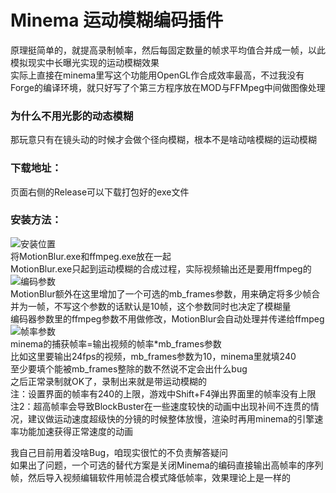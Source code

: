 # Minema 运动模糊编码插件

原理挺简单的，就提高录制帧率，然后每固定数量的帧求平均值合并成一帧，以此模拟现实中长曝光实现的运动模糊效果  
实际上直接在minema里写这个功能用OpenGL作合成效率最高，不过我没有Forge的编译环境，就只好写了个第三方程序放在MOD与FFMpeg中间做图像处理  

### 为什么不用光影的动态模糊
那玩意只有在镜头动的时候才会做个径向模糊，根本不是啥动啥模糊的运动模糊

### 下载地址：
页面右侧的Release可以下载打包好的exe文件  

### 安装方法：  
![安装位置](https://user-images.githubusercontent.com/20377926/97544518-b0015200-1a04-11eb-9f21-56b82f5d4ae9.png)  
将MotionBlur.exe和ffmpeg.exe放在一起  
MotionBlur.exe只起到运动模糊的合成过程，实际视频输出还是要用ffmpeg的  
![编码参数](https://user-images.githubusercontent.com/20377926/97544523-b1cb1580-1a04-11eb-8ab2-f0fb49e126d4.png)  
MotionBlur额外在这里增加了一个可选的mb_frames参数，用来确定将多少帧合并为一帧，不写这个参数的话默认是10帧，这个参数同时也决定了模糊量  
编码器参数里的ffmpeg参数不用做修改，MotionBlur会自动处理并传递给ffmpeg  
![帧率参数](https://user-images.githubusercontent.com/20377926/97544526-b394d900-1a04-11eb-9eab-6c4a4a163925.png)  
minema的捕获帧率=输出视频的帧率*mb_frames参数  
比如这里要输出24fps的视频，mb_frames参数为10，minema里就填240  
至少要填个能被mb_frames整除的数不然说不定会出什么bug  
之后正常录制就OK了，录制出来就是带运动模糊的  
注：设置界面的帧率有240的上限，游戏中Shift+F4弹出界面里的帧率没有上限  
注2：超高帧率会导致BlockBuster在一些速度较快的动画中出现补间不连贯的情况，建议做运动速度超级快的分镜的时候整体放慢，渲染时再用minema的引擎速率功能加速获得正常速度的动画  

我自己目前用着没啥Bug，咱现实很忙的不负责解答疑问  
如果出了问题，一个可选的替代方案是关闭Minema的编码直接输出高帧率的序列帧，然后导入视频编辑软件用帧混合模式降低帧率，效果理论上是一样的
